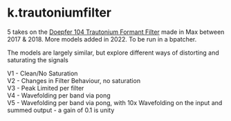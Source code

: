 # k.trautoniumfilter
5 takes on the [Doepfer 104 Trautonium Formant Filter](https://doepfer.de/a100_man/A104_man.pdf) made in Max between 2017 & 2018. More models added in 2022. To be run in a bpatcher. 

The models are largely similar, but explore different ways of distorting and saturating the signals

V1 - Clean/No Saturation<br/>
V2 - Changes in Filter Behaviour, no saturation<br/>
V3 - Peak Limited per filter<br/>
V4 - Wavefolding per band via pong<br/>
V5 - Wavefolding per band via pong, with 10x Wavefolding on the input and summed output - a gain of 0.1 is unity<br/>
